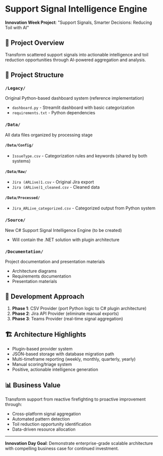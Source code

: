 # Support Signal Intelligence Engine

**Innovation Week Project**: "Support Signals, Smarter Decisions: Reducing Toil with AI"

## 🎯 Project Overview
Transform scattered support signals into actionable intelligence and toil reduction opportunities through AI-powered aggregation and analysis.

## 📁 Project Structure

### `/Legacy/`
Original Python-based dashboard system (reference implementation)
- `dashboard.py` - Streamlit dashboard with basic categorization
- `requirements.txt` - Python dependencies

### `/Data/`
All data files organized by processing stage

#### `/Data/Config/`
- `IssueType.csv` - Categorization rules and keywords (shared by both systems)

#### `/Data/Raw/`
- `Jira (ARLive)1.csv` - Original Jira export
- `Jira (ARLive)1_cleaned.csv` - Cleaned data

#### `/Data/Processed/`
- `Jira_ARLive_categorized.csv` - Categorized output from Python system

### `/Source/`
New C# Support Signal Intelligence Engine (to be created)
- Will contain the .NET solution with plugin architecture

### `/Documentation/`
Project documentation and presentation materials
- Architecture diagrams
- Requirements documentation
- Presentation materials

## 🚀 Development Approach

1. **Phase 1**: CSV Provider (port Python logic to C# plugin architecture)
2. **Phase 2**: Jira API Provider (eliminate manual exports)
3. **Phase 3**: Teams Provider (real-time signal aggregation)

## 🏗️ Architecture Highlights

- Plugin-based provider system
- JSON-based storage with database migration path
- Multi-timeframe reporting (weekly, monthly, quarterly, yearly)
- Manual scoring/triage system
- Positive, actionable intelligence generation

## 📊 Business Value

Transform support from reactive firefighting to proactive improvement through:
- Cross-platform signal aggregation
- Automated pattern detection
- Toil reduction opportunity identification
- Data-driven resource allocation

---

**Innovation Day Goal**: Demonstrate enterprise-grade scalable architecture with compelling business case for continued investment.
